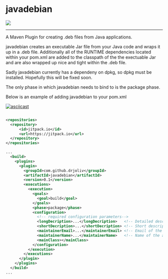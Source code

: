# javadebian
[![](https://jitpack.io/v/drjoliv/javadebian.svg)](https://jitpack.io/#drjoliv/javadebian)

<hr/>
A Maven Plugin for creating .deb files from Java applications.

javadebian creates an executable Jar file from your Java code and wraps it up in a .deb file. Additionally all of the RUNTIME dependencies located within your pom.xml are added to the classpath of the the exectuable Jar and are also wrapped up nice and tight within the .deb file.

Sadly javadebian currently has a dependeny on dpkg, so dpkg must be installed. Hopefully this will be fixed soon.

The only phase in which javadebian needs to bind to is the package phase.

Below is an example of adding javadebian to your pom.xml

[![asciicast](https://asciinema.org/a/YAN3lqlz74V0VL8H8HyJb4MY8.png)](https://asciinema.org/a/YAN3lqlz74V0VL8H8HyJb4MY8)


```xml

<repositories>
  <repository>
      <id>jitpack.io</id>
      <url>https://jitpack.io</url>
  </repository>
</repositories>

...
  <build>
    <plugins>
      <plugin>
        <groupId>com.github.drjoliv</groupId>
        <artifactId>javadebian</artifactId>
        <version>0.1</version>
        <executions>
          <execution>
            <goals>
              <goal>build</goal>
            </goals>
            <phase>package</phase>
            <configuration>
              <!-- required configuration parameters-->
              <longDecription>...</longDecription>   <!-- Detailed description of the application. -->
              <shortDecription>...</shortDecription> <!-- Short descriptin of application no more that 60 characters. -->
              <maintainerEmail>...</maintainerEmail> <!-- Email of the application maintainer. -->
              <maintainerName>...</maintainerName>   <!-- Name of the application maintainer.-->
              <mainClass></mainClass>
            </configuration>
          </execution>
        </executions>
      </plugin>
    </plugins>
  </build>
...
```
